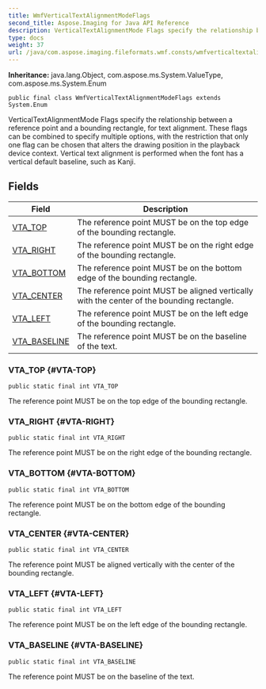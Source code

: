 ```yaml
---
title: WmfVerticalTextAlignmentModeFlags
second_title: Aspose.Imaging for Java API Reference
description: VerticalTextAlignmentMode Flags specify the relationship between a reference point and a bounding rectangle for text alignment.
type: docs
weight: 37
url: /java/com.aspose.imaging.fileformats.wmf.consts/wmfverticaltextalignmentmodeflags/
---
```

**Inheritance:**
java.lang.Object, com.aspose.ms.System.ValueType, com.aspose.ms.System.Enum
```
public final class WmfVerticalTextAlignmentModeFlags extends System.Enum
```

VerticalTextAlignmentMode Flags specify the relationship between a reference point and a bounding rectangle, for text alignment. These flags can be combined to specify multiple options, with the restriction that only one flag can be chosen that alters the drawing position in the playback device context. Vertical text alignment is performed when the font has a vertical default baseline, such as Kanji.
## Fields

| Field | Description |
| --- | --- |
| [VTA_TOP](#VTA-TOP) | The reference point MUST be on the top edge of the bounding rectangle. |
| [VTA_RIGHT](#VTA-RIGHT) | The reference point MUST be on the right edge of the bounding rectangle. |
| [VTA_BOTTOM](#VTA-BOTTOM) | The reference point MUST be on the bottom edge of the bounding rectangle. |
| [VTA_CENTER](#VTA-CENTER) | The reference point MUST be aligned vertically with the center of the bounding rectangle. |
| [VTA_LEFT](#VTA-LEFT) | The reference point MUST be on the left edge of the bounding rectangle. |
| [VTA_BASELINE](#VTA-BASELINE) | The reference point MUST be on the baseline of the text. |
### VTA_TOP {#VTA-TOP}
```
public static final int VTA_TOP
```


The reference point MUST be on the top edge of the bounding rectangle.

### VTA_RIGHT {#VTA-RIGHT}
```
public static final int VTA_RIGHT
```


The reference point MUST be on the right edge of the bounding rectangle.

### VTA_BOTTOM {#VTA-BOTTOM}
```
public static final int VTA_BOTTOM
```


The reference point MUST be on the bottom edge of the bounding rectangle.

### VTA_CENTER {#VTA-CENTER}
```
public static final int VTA_CENTER
```


The reference point MUST be aligned vertically with the center of the bounding rectangle.

### VTA_LEFT {#VTA-LEFT}
```
public static final int VTA_LEFT
```


The reference point MUST be on the left edge of the bounding rectangle.

### VTA_BASELINE {#VTA-BASELINE}
```
public static final int VTA_BASELINE
```


The reference point MUST be on the baseline of the text.

